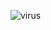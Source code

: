    ![virus](https://user-images.githubusercontent.com/112539979/187846991-0657032d-9c97-40bc-8021-971b0d38f427.gif)

  
  
    

